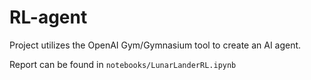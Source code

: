 # RL-agent
Project utilizes the OpenAI Gym/Gymnasium tool to create an AI agent.

Report can be found in `notebooks/LunarLanderRL.ipynb`